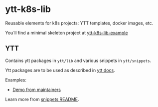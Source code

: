 # ytt-k8s-lib

Reusable elements for k8s projects: YTT templates, docker images, etc.

You´ll find a minimal skeleton project at [ytt-k8s-lib-example](https://github.com/zebradil/k8s-lib-example)

## YTT

Contains ytt packages in `ytt/lib` and various snippets in `ytt/snippets`.

Ytt packages are to be used as described in [ytt docs](https://github.com/k14s/ytt/blob/8b84df4a1103c67b0e3033441bccdbc5d5f5acc1/docs/lang-ref-ytt-library.md).

Examples:

- [Demo from maintainers](https://github.com/vmware-tanzu/carvel-ytt-library-for-kubernetes-demo)

Learn more from [snippets README](/ytt/snippets/README.md).
